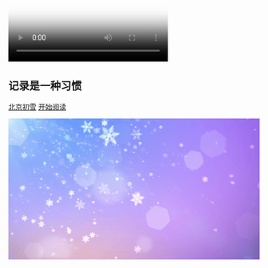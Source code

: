 


<div>
<video id="contextmenu1" name="contextmenu1" width="320" height="240" controls="controls" controlslist="nodownload"， preload="auto"poster="image/videoimage/videobackground1.png">
    <source src="https://auditprogram.oss-cn-beijing.aliyuncs.com/2021/11月/%E4%BA%92%E8%81%94%E7%BD%91%E4%BD%93%E6%A3%80.mp4?versionId=CAEQIhiBgMCSnaDc6BciIDM0N2IyMmIwNjBkZDQ3NDU4ZmQxN2Q3OTFhZjQ3ODAx" type="video/mp4" />
</video>
</div>
<body>



## 记录是一种习惯

[北京初雪](https://live.baidu.com/m/media/pclive/pchome/live.html?room_id=4948155857&source=search)
[开始阅读](README.md)




![](blogbackground.gif)

